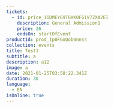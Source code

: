 ```yaml
---
tickets:
  - id: price_1IDMEYG9T6XK0FGiV7ZXA2EI
    description: General Admission1
    price: 26
    endsOn: startOfEvent
productId: prod_Ip0FGoQob0nnss
collection: events
title: Test3
subtitle: a
description: a12
image: a
date: 2021-01-25T03:58:22.341Z
duration: 30
language:
  - EN
isOnline: true
---
```

